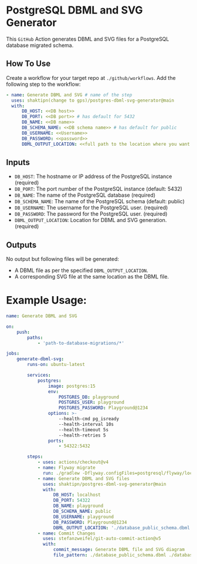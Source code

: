 # PostgreSQL DBML and SVG Generator

This `GitHub` Action generates DBML and SVG files for a PostgreSQL database migrated schema.

## How To Use

Create a workflow for your target repo at `./github/workflows`.
Add the following step to the workflow:

```yaml
- name: Generate DBML and SVG # name of the step
  uses: shaktipn(change to gps)/postgres-dbml-svg-generator@main
  with:
      DB_HOST: <<DB host>>
      DB_PORT: <<DB port>> # has default for 5432
      DB_NAME: <<DB name>>
      DB_SCHEMA_NAME: <<DB schema name>> # has default for public
      DB_USERNAME: <<Username>>
      DB_PASSWORD: <<password>>
      DBML_OUTPUT_LOCATION: <<full path to the location where you want to save the dbml and svg file>>
```

## Inputs

-   `DB_HOST`: The hostname or IP address of the PostgreSQL instance (required)
-   `DB_PORT`: The port number of the PostgreSQL instance (default: 5432)
-   `DB_NAME`: The name of the PostgreSQL database (required)
-   `DB_SCHEMA_NAME`: The name of the PostgreSQL schema (default: public)
-   `DB_USERNAME`: The username for the PostgreSQL user. (required)
-   `DB_PASSWORD`: The password for the PostgreSQL user. (required)
-   `DBML_OUTPUT_LOCATION`: Location for DBML and SVG generation. (required)

## Outputs

No output but following files will be generated:

-   A DBML file as per the specified `DBML_OUTPUT_LOCATION`.
-   A corresponding SVG file at the same location as the DBML file.

# Example Usage:

```yaml
name: Generate DBML and SVG

on:
    push:
        paths:
            - 'path-to-database-migrations/*'

jobs:
    generate-dbml-svg:
        runs-on: ubuntu-latest

        services:
            postgres:
                image: postgres:15
                env:
                    POSTGRES_DB: playground
                    POSTGRES_USER: playground
                    POSTGRES_PASSWORD: Playground@1234
                options: >-
                    --health-cmd pg_isready
                    --health-interval 10s
                    --health-timeout 5s
                    --health-retries 5
                ports:
                    - 54322:5432

        steps:
            - uses: actions/checkout@v4
            - name: Flyway migrate
              run: ./gradlew -Dflyway.configFiles=postgresql/flyway/local.conf flywayMigrate -i
            - name: Generate DBML and SVG files
              uses: shaktipn/postgres-dbml-svg-generator@main
              with:
                  DB_HOST: localhost
                  DB_PORT: 54322
                  DB_NAME: playground
                  DB_SCHEMA_NAME: public
                  DB_USERNAME: playground
                  DB_PASSWORD: Playground@1234
                  DBML_OUTPUT_LOCATION: './database_public_schema.dbml'
            - name: Commit Changes
              uses: stefanzweifel/git-auto-commit-action@v5
              with:
                  commit_message: Generate DBML file and SVG diagram
                  file_pattern: ./database_public_schema.dbml ./database_public_schema.svg
```
